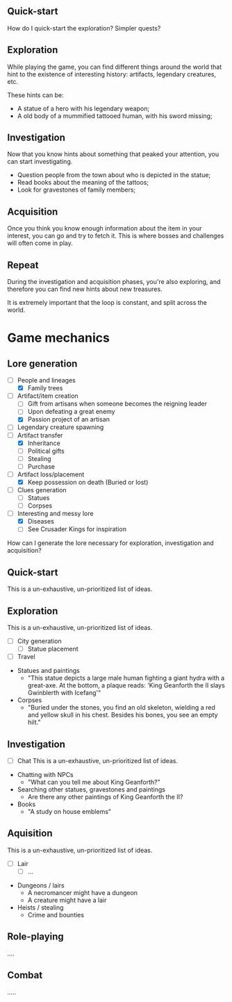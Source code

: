 ## Quick-start
How do I quick-start the exploration?
Simpler quests?
## Exploration
While playing the game, you can find different things around the world that hint to the existence of interesting history: artifacts, legendary creatures, etc.

These hints can be:
- A statue of a hero with his legendary weapon;
- A old body of a mummified tattooed human, with his sword missing;
## Investigation
Now that you know hints about something that peaked your attention, you can start investigating.
- Question people from the town about who is depicted in the statue;
- Read books about the meaning of the tattoos;
- Look for gravestones of family members;

## Acquisition
Once you think you know enough information about the item in your interest, you can go and try to fetch it. This is where bosses and challenges will often come in play.
## Repeat
During the investigation and acquisition phases, you're also exploring, and therefore you can find new hints about new treasures.

It is extremely important that the loop is constant, and split across the world.

# Game mechanics
## Lore generation
- [ ] People and lineages
	- [x] Family trees
- [ ] Artifact/item creation
	- [ ] Gift from artisans when someone becomes the reigning leader
	- [ ] Upon defeating a great enemy
	- [x] Passion project of an artisan
- [ ] Legendary creature spawning
- [ ] Artifact transfer
	- [x] Inheritance
	- [ ] Political gifts
	- [ ] Stealing
	- [ ] Purchase
- [ ] Artifact loss/placement
	- [x] Keep possession on death (Buried or lost)
- [ ] Clues generation
	- [ ] Statues
	- [ ] Corpses
- [ ] Interesting and messy lore
	- [x] Diseases
	- [ ] See Crusader Kings for inspiration

How can I generate the lore necessary for exploration, investigation and acquisition?

## Quick-start
This is a un-exhaustive, un-prioritized list of ideas.

## Exploration
This is a un-exhaustive, un-prioritized list of ideas.
- [ ] City generation
	- [ ] Statue placement
- [ ] Travel
- Statues and paintings
	- "This statue depicts a large male human fighting a giant hydra with a great-axe. At the bottom, a plaque reads: 'King Geanforth the II slays Gwinblerth with Icefang'"
- Corpses
	- "Buried under the stones, you find an old skeleton, wielding a red and yellow skull in his chest. Besides his bones, you see an empty hilt."
## Investigation
- [ ] Chat
This is a un-exhaustive, un-prioritized list of ideas.
- Chatting with NPCs
	- "What can you tell me about King Geanforth?"
- Searching other statues, gravestones and paintings
	- Are there any other paintings of King Geanforth the II?
- Books
	- "A study on house emblems"
## Aquisition
This is a un-exhaustive, un-prioritized list of ideas.
- [ ] Lair
	- [ ] ...
- Dungeons / lairs
	- A necromancer might have a dungeon
	- A creature might have a lair
- Heists / stealing
	- Crime and bounties

## Role-playing
....

## Combat
.....